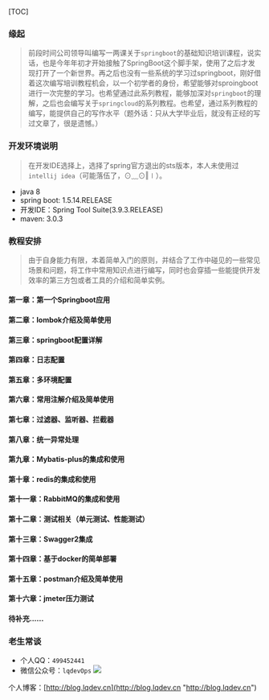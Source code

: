 
[TOC]

### 缘起
>前段时间公司领导叫编写一两课关于`springboot`的基础知识培训课程，说实话，也是今年年初才开始接触了SpringBoot这个脚手架，使用了之后才发现打开了一个新世界。再之后也没有一些系统的学习过springboot，刚好借着这次编写培训教程机会，以一个初学者的身份，希望能够对sproingboot进行一次完整的学习。也希望通过此系列教程，能够加深对`springboot`的理解，之后也会编写关于`springcloud`的系列教程。也希望，通过系列教程的编写，能提供自己的写作水平（题外话：只从大学毕业后，就没有正经的写过文章了，很是遗憾。）

### 开发环境说明
>在开发IDE选择上，选择了spring官方退出的sts版本，本人未使用过`intellij idea`（可能落伍了，⊙﹏⊙‖∣）。

- java 8 
- spring boot: 1.5.14.RELEASE
- 开发IDE：Spring Tool Suite(3.9.3.RELEASE)
- maven: 3.0.3

### 教程安排
>由于自身能力有限，本着简单入门的原则，并结合了工作中碰见的一些常见场景和问题，将工作中常用知识点进行编写，同时也会穿插一些能提供开发效率的第三方包或者工具的介绍和简单实例。

#### 第一章：第一个Springboot应用
#### 第二章：lombok介绍及简单使用
#### 第三章：springboot配置详解
#### 第四章：日志配置
#### 第五章：多环境配置
#### 第六章：常用注解介绍及简单使用
#### 第七章：过滤器、监听器、拦截器
#### 第八章：统一异常处理
#### 第九章：Mybatis-plus的集成和使用
#### 第十章：redis的集成和使用
#### 第十一章：RabbitMQ的集成和使用
#### 第十二章：测试相关（单元测试、性能测试）
#### 第十三章：Swagger2集成
#### 第十四章：基于docker的简单部署
#### 第十五章：postman介绍及简单使用
#### 第十六章：jmeter压力测试 
#### 待补充......

### 老生常谈
- 个人QQ：`499452441`
- 微信公众号：`lqdevOps`
![](http://qiniu.xds123.cn/18-7-8/72146435.jpg)

个人博客：[http://blog.lqdev.cn](http://blog.lqdev.cn "http://blog.lqdev.cn")




